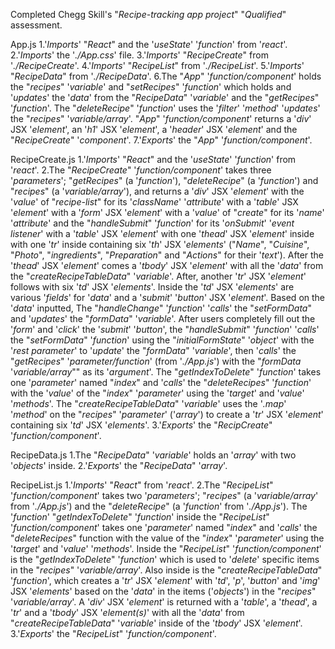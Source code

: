 Completed Chegg Skill's "_Recipe-tracking app project_" "_Qualified_" assessment.

App.js
1.'_Imports_' "_React_" and the '_useState_' '_function_' from '_react_'.
2.'_Imports_' the '_./App.css_' file.
3.'_Imports_' "_RecipeCreate_" from '_./RecipeCreate_'.
4.'_Imports_' "_RecipeList_" from '_./RecipeList_'.
5.'_Imports_' "_RecipeData_" from '_./RecipeData_'.
6.The "_App_" '_function/component_' holds the "_recipes_" '_variable_' and "_setRecipes_" 
'_function_' which holds and '_updates_' the '_data_' from the "_RecipeData_" '_variable_' 
and the "_getRecipes_" '_function_'. The "_deleteRecipe_" '_function_' uses the '_filter_' 
'_method_' '_updates_' the "_recipes_" '_variable/array_'. "_App_" '_function/component_' 
returns a '_div_' JSX '_element_', an '_h1_' JSX '_element_', a '_header_' JSX '_element_' 
and the "_RecipeCreate_" '_component_'.
7.'_Exports_' the "_App_" '_function/component_'.

RecipeCreate.js
 1.'_Imports_' "_React_" and the '_useState_' '_function_' from '_react_'.
 2.The "_RecipeCreate_" '_function/component_' takes three '_parameters_'; "_getRecipes_" 
(a '_function_'), "_deleteRecipe_" (a '_function_') and "_recipes_" (a '_variable/array_'), 
and returns a '_div_' JSX '_element_' with the '_value_' of "_recipe-list_" for its '_className_' 
  '_attribute_' with a '_table_' JSX '_element_' with a '_form_' JSX '_element_' with a '_value_'
   of "_create_" for its '_name_' '_attribute_' and the "_handleSubmit_" '_function_' for its 
   '_onSubmit_' '_event listener_' with a '_table_' JSX '_element_' with one '_thead_' JSX 
   '_element_' inside with one '_tr_' inside containing six '_th_' JSX '_elements_' ("_Name_", 
   "_Cuisine_", "_Photo_", "_ingredients_", "_Preparation_" and "_Actions_" for their '_text_'). 
   After the '_thead_' JSX '_element_' comes a '_tbody_' JSX '_element_' with all the '_data_' 
   from the "_createRecipeTableData_" '_variable_'. After, another '_tr_' JSX '_element_' 
   follows with six '_td_' JSX '_elements_'. Inside the '_td_' JSX '_elements_' are various 
   '_fields_' for '_data_' and a '_submit_' '_button_' JSX '_element_'. Based on the '_data_'
   inputted, The "_handleChange_" '_function_' '_calls_' the "_setFormData_" and '_updates_' the
    "_formData_" '_variable_'. After users completely fill out the '_form_' and '_click_' the '_submit_' '_button_',
     the "_handleSubmit_" '_function_' '_calls_' the "_setFormData_" '_function_' using the 
     "_initialFormState_" '_object_' with the '_rest parameter_' to '_update_' the "_formData_" 
     '_variable_', then '_calls_' the "_getRecipes_" '_parameter/function_' (from '_./App.js_') with 
   the "_formData_ '_variable/array_"" as its '_argument_'. The "_getIndexToDelete_" '_function_' takes one '_parameter_'
    named "_index_" and '_calls_' the "_deleteRecipes_" '_function_' with the '_value_' of the "_index_" '_parameter_' using the 
 '_target_' and '_value_' '_methods_'. The "_createRecipeTableData_" '_variable_' uses the '_.map_' 
 '_method_' on the "_recipes_" '_parameter_' ('_array_') to create a '_tr_' JSX '_element_' containing six 
'_td_' JSX '_elements_'.
 3.'_Exports_' the "_RecipCreate_" '_function/component_'.

RecipeData.js
1.The "_RecipeData_" '_variable_' holds an '_array_' with two '_objects_' inside.
2.'_Exports_' the "_RecipeData_" '_array_'.

RecipeList.js
 1.'_Imports_' "_React_" from '_react_'.
 2.The "_RecipeList_" '_function/component_' takes two '_parameters_'; "_recipes_" (a '_variable/array_' from '_./App.js_') and the "_deleteRecipe_" (a '_function_' from '_./App.js_'). The '_function_' "_getIndexToDelete_" '_function_' inside the "_RecipeList_" '_function/component_' takes one '_parameter_' named "_index_" and '_calls_' the "_deleteRecipes_" function with the value of the "_index_" '_parameter_' using the '_target_' and '_value_' '_methods_'. Inside the "_RecipeList_" '_function/component_' is the "_getIndexToDelete_" '_function_' which is used to '_delete_' specific items in 
  the "_recipes_" '_variable/array_'. Also inside is the "_createRecipeTableData_" '_function_', which creates a '_tr_' JSX '_element_' with '_td_', '_p_', '_button_' and '_img_' JSX '_elements_' based on the '_data_' in the items ('_objects_') in the "_recipes_" '_variable/array_'. A '_div_' JSX '_element_' is returned with a '_table_', a '_thead_', a '_tr_' and a '_tbody_' JSX '_element(s)_' with all the '_data_' from "_createRecipeTableData_" '_variable_' inside of the '_tbody_' JSX '_element_'.
 3.'_Exports_' the "_RecipeList_" '_function/component_'.